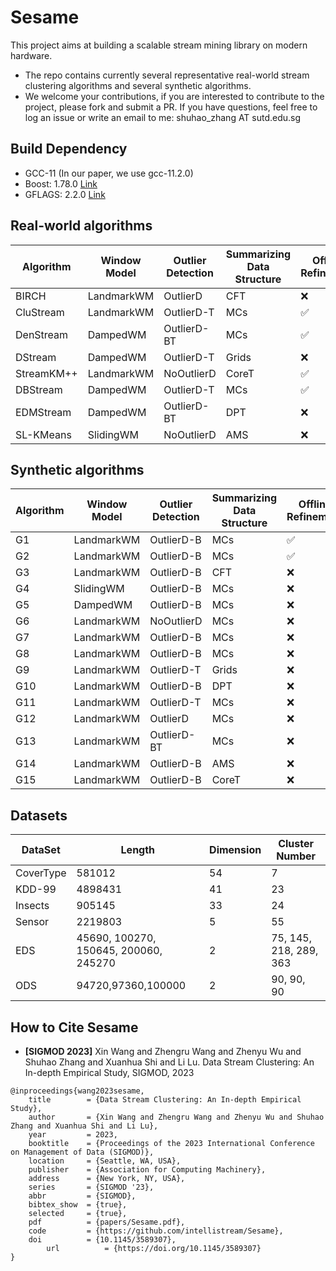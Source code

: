 # Sesame

This project aims at building a scalable stream mining library on modern hardware. 

- The repo contains currently several representative real-world stream clustering algorithms and several synthetic algorithms.
- We welcome your contributions, if you are interested to contribute to the project, please fork and submit a PR. If you have questions, feel free to log an issue or write an email to me: shuhao_zhang AT sutd.edu.sg

## Build Dependency
- GCC-11 (In our paper, we use gcc-11.2.0)
- Boost: 1.78.0 [Link](https://github.com/boostorg/boost)
- GFLAGS: 2.2.0 [Link](https://github.com/gflags/gflags/blob/master/INSTALL.md)

## Real-world algorithms

| Algorithm  | Window Model | Outlier Detection | Summarizing Data Structure | Offline Refinement |
| ---------- | ------------ | ----------------- | -------------------------- | ------------------ |
| BIRCH      | LandmarkWM   | OutlierD          | CFT                        | ❌                  |
| CluStream  | LandmarkWM   | OutlierD-T        | MCs                        | ✅                  |
| DenStream  | DampedWM     | OutlierD-BT       | MCs                        | ✅                  |
| DStream    | DampedWM     | OutlierD-T        | Grids                      | ❌                  |
| StreamKM++ | LandmarkWM   | NoOutlierD        | CoreT                      | ✅                  |
| DBStream   | DampedWM     | OutlierD-T        | MCs                        | ✅                  |
| EDMStream  | DampedWM     | OutlierD-BT       | DPT                        | ❌                  |
| SL-KMeans  | SlidingWM    | NoOutlierD        | AMS                        | ❌                  |

## Synthetic algorithms

| Algorithm  | Window Model                 | Outlier Detection | Summarizing Data Structure | Offline Refinement |
| ---------- | ---------------------------- | ----------------- | --------------------------| -------------------|
| G1 | LandmarkWM           | OutlierD-B | MCs |   ✅   |
| G2 | LandmarkWM   | OutlierD-B | MCs | ✅ |
| G3 | LandmarkWM   | OutlierD-B | CFT |   ❌   |
| G4 | SlidingWM | OutlierD-B | MCs |   ❌   |
| G5 | DampedWM             | OutlierD-B | MCs |   ❌   |
| G6 | LandmarkWM | NoOutlierD |MCs  | ❌ |
| G7 | LandmarkWM | OutlierD-B | MCs |  ❌  |
| G8 | LandmarkWM | OutlierD-B | MCs | ❌ |
| G9 | LandmarkWM   | OutlierD-T | Grids |   ❌   |
| G10 | LandmarkWM       | OutlierD-B | DPT |   ❌      |
| G11 | LandmarkWM       | OutlierD-T | MCs |   ❌      |
| G12 | LandmarkWM       | OutlierD | MCs |   ❌      |
| G13 | LandmarkWM       | OutlierD-BT | MCs |   ❌      |
| G14 | LandmarkWM | OutlierD-B | AMS |   ❌      |
| G15 | LandmarkWM       | OutlierD-B | CoreT |   ❌      |

## Datasets

| DataSet   | Length                                | Dimension | Cluster Number |
| --------- | ------------------------------------- | --------- | -------------- |
| CoverType | 581012                                | 54        | 7              |
| KDD-99    | 4898431                               | 41        | 23             |
| Insects   | 905145                                | 33        | 24             |
| Sensor    | 2219803                               | 5         | 55             |
| EDS       | 45690, 100270, 150645, 200060, 245270 | 2         | 75, 145, 218, 289, 363 |
| ODS     | 94720,97360,100000                    | 2         | 90, 90, 90 |

## How to Cite Sesame

* **[SIGMOD 2023]** Xin Wang and Zhengru Wang and Zhenyu Wu and Shuhao Zhang and Xuanhua Shi and Li Lu. Data Stream Clustering: An In-depth Empirical Study, SIGMOD, 2023

```
@inproceedings{wang2023sesame,
	title        = {Data Stream Clustering: An In-depth Empirical Study},
	author       = {Xin Wang and Zhengru Wang and Zhenyu Wu and Shuhao Zhang and Xuanhua Shi and Li Lu},
	year         = 2023,
	booktitle    = {Proceedings of the 2023 International Conference on Management of Data (SIGMOD)},
	location     = {Seattle, WA, USA},
	publisher    = {Association for Computing Machinery},
	address      = {New York, NY, USA},
	series       = {SIGMOD '23},
	abbr         = {SIGMOD},
	bibtex_show  = {true},
	selected     = {true},
	pdf          = {papers/Sesame.pdf},
	code         = {https://github.com/intellistream/Sesame},
	doi	         = {10.1145/3589307},
        url          = {https://doi.org/10.1145/3589307}
}
```

